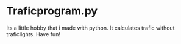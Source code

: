 # Traficprogram.py
Its a little hobby that i made with python. It calculates trafic without traficlights. Have fun!
